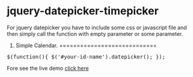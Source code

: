 jquery-datepicker-timepicker
============================

For jquery datepicker you have to include some css or javascript file and then simply call the function with empty parameter or some parameter.

1. Simple Calendar.
============================
<pre>$(function(){ $('#your-id-name').datepicker(); });</pre>


Fore see the live demo <a href="http://naveensiwas.com/index.php/demo/jquery/datepicker/MWsiIFyNl8qvdi9lIZaCnYLShsX241KMo9nkllwHMpk/"> click here </a>
